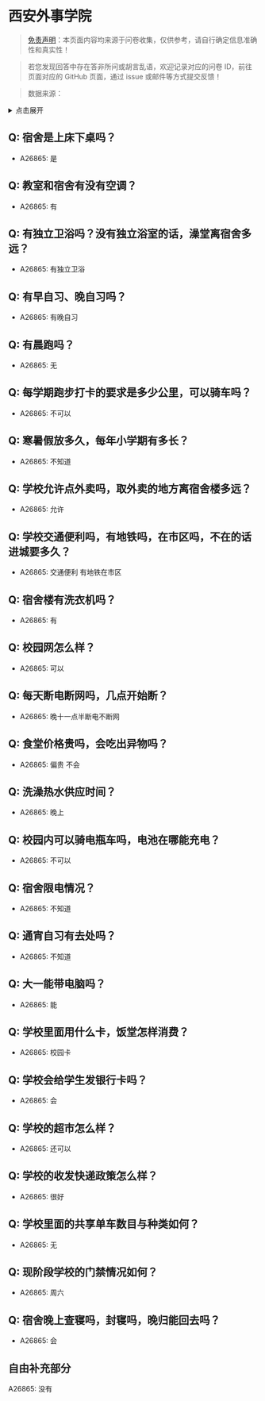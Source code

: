 # 西安外事学院

> [免责声明](https://colleges.chat/#_3)：本页面内容均来源于问卷收集，仅供参考，请自行确定信息准确性和真实性！

> 若您发现回答中存在答非所问或胡言乱语，欢迎记录对应的问卷 ID，前往页面对应的 GitHub 页面，通过 issue 或邮件等方式提交反馈！

> 数据来源：

<details><summary>点击展开</summary>
<ul>
<li>A26865: 2176628690@qq.com (2024 年 09 月)</li>
</ul>
</details>

## Q: 宿舍是上床下桌吗？

- A26865: 是

## Q: 教室和宿舍有没有空调？

- A26865: 有

## Q: 有独立卫浴吗？没有独立浴室的话，澡堂离宿舍多远？

- A26865: 有独立卫浴

## Q: 有早自习、晚自习吗？

- A26865: 有晚自习

## Q: 有晨跑吗？

- A26865: 无

## Q: 每学期跑步打卡的要求是多少公里，可以骑车吗？

- A26865: 不可以

## Q: 寒暑假放多久，每年小学期有多长？

- A26865: 不知道

## Q: 学校允许点外卖吗，取外卖的地方离宿舍楼多远？

- A26865: 允许

## Q: 学校交通便利吗，有地铁吗，在市区吗，不在的话进城要多久？

- A26865: 交通便利 有地铁在市区

## Q: 宿舍楼有洗衣机吗？

- A26865: 有

## Q: 校园网怎么样？

- A26865: 可以

## Q: 每天断电断网吗，几点开始断？

- A26865: 晚十一点半断电不断网

## Q: 食堂价格贵吗，会吃出异物吗？

- A26865: 偏贵 不会

## Q: 洗澡热水供应时间？

- A26865: 晚上

## Q: 校园内可以骑电瓶车吗，电池在哪能充电？

- A26865: 不可以

## Q: 宿舍限电情况？

- A26865: 不知道

## Q: 通宵自习有去处吗？

- A26865: 不知道

## Q: 大一能带电脑吗？

- A26865: 能

## Q: 学校里面用什么卡，饭堂怎样消费？

- A26865: 校园卡

## Q: 学校会给学生发银行卡吗？

- A26865: 会

## Q: 学校的超市怎么样？

- A26865: 还可以

## Q: 学校的收发快递政策怎么样？

- A26865: 很好

## Q: 学校里面的共享单车数目与种类如何？

- A26865: 无

## Q: 现阶段学校的门禁情况如何？

- A26865: 周六

## Q: 宿舍晚上查寝吗，封寝吗，晚归能回去吗？

- A26865: 会

## 自由补充部分

A26865: 没有